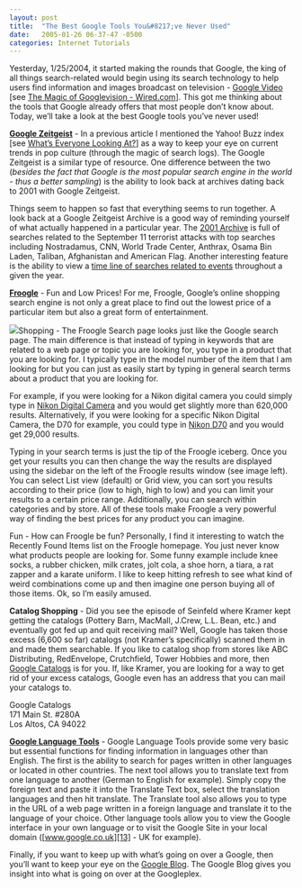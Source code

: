 ```yaml
---
layout: post
title:  "The Best Google Tools You&#8217;ve Never Used"
date:   2005-01-26 06-37-47 -0500
categories: Internet Tutorials
---
```


Yesterday, 1/25/2004, it started making the rounds that Google, the king of all things search-related would begin using its search technology to help users find information and images broadcast on television - [Google Video][1] [see [The Magic of Googlevision - Wired.com][2]]. This got me thinking about the tools that Google already offers that most people don’t know about. Today, we’ll take a look at the best Google tools you’ve never used!

[**Google Zeitgeist**][3] - In a previous article I mentioned the Yahoo! Buzz index [see [What’s Everyone Looking At?][4]] as a way to keep your eye on current trends in pop culture (through the magic of search logs). The Google Zeitgeist is a similar type of resource. One difference between the two (*besides the fact that Google is the most popular search engine in the world - thus a better sampling*) is the ability to look back at archives dating back to 2001 with Google Zeitgeist.

Things seem to happen so fast that everything seems to run together. A look back at a Google Zeitgeist Archive is a good way of reminding yourself of what actually happened in a particular year. The [2001 Archive][5] is full of searches related to the September 11 terrorist attacks with top searches including Nostradamus, CNN, World Trade Center, Anthrax, Osama Bin Laden, Taliban, Afghanistan and American Flag. Another interesting feature is the ability to view a [time line of searches related to events][6] throughout a given the year.

[**Froogle**][7] - Fun and Low Prices! For me, Froogle, Google’s online shopping search engine is not only a great place to find out the lowest price of a particular item but also a great form of entertainment.

![][8]Shopping - The Froogle Search page looks just like the Google search page. The main difference is that instead of typing in keywords that are related to a web page or topic you are looking for, you type in a product that you are looking for. I typically type in the model number of the item that I am looking for but you can just as easily start by typing in general search terms about a product that you are looking for. 

For example, if you were looking for a Nikon digital camera you could simply type in [Nikon Digital Camera][9] and you would get slightly more than 620,000 results. Alternatively, if you were looking for a specific Nikon Digital Camera, the D70 for example, you could type in [Nikon D70][10] and you would get 29,000 results. 

Typing in your search terms is just the tip of the Froogle iceberg. Once you get your results you can then change the way the results are displayed using the sidebar on the left of the Froogle results window (see image left). You can select List view (default) or Grid view, you can sort you results according to their price (low to high, high to low) and you can limit your results to a certain price range. Additionally, you can search within categories and by store. All of these tools make Froogle a very powerful way of finding the best prices for any product you can imagine.

Fun - How can Froogle be fun? Personally, I find it interesting to watch the Recently Found Items list on the Froogle homepage. You just never know what products people are looking for. Some funny example include knee socks, a rubber chicken, milk crates, jolt cola, a shoe horn, a tiara, a rat zapper and a karate uniform. I like to keep hitting refresh to see what kind of weird combinations come up and then imagine one person buying all of those items. Ok, so I’m easily amused.

**Catalog Shopping** - Did you see the episode of Seinfeld where Kramer kept getting the catalogs (Pottery Barn, MacMall, J.Crew, L.L. Bean, etc.) and eventually got fed up and quit receiving mail? Well, Google has taken those excess (6,600 so far) catalogs (not Kramer’s specifically) scanned them in and made them searchable. If you like to catalog shop from stores like ABC Distributing, RedEnvelope, Crutchfield, Tower Hobbies and more, then [Google Catalogs][11] is for you. If, like Kramer, you are looking for a way to get rid of your excess catalogs, Google even has an address that you can mail your catalogs to.

Google Catalogs  
171 Main St. #280A  
Los Altos, CA 94022 

[**Google Language Tools**][12] - Google Language Tools provide some very basic but essential functions for finding information in languages other than English. The first is the ability to search for pages written in other languages or located in other countries. The next tool allows you to translate text from one language to another (German to English for example). Simply copy the foreign text and paste it into the Translate Text box, select the translation languages and then hit translate. The Translate tool also allows you to type in the URL of a web page written in a foreign language and translate it to the language of your choice. Other language tools allow you to view the Google interface in your own language or to visit the Google Site in your local domain ([www.google.co.uk][13] - UK for example).

Finally, if you want to keep up with what’s going on over a Google, then you’ll want to keep your eye on the [Google Blog][14]. The Google Blog gives you insight into what is going on over at the Googleplex.

 [1]: http://video.google.com/
 [2]: http://www.wired.com/news/business/0,1367,66386,00.html?tw=rss.TOP
 [3]: http://www.google.com/press/zeitgeist.html
 [4]: http://www.gbradhopkins.com/archives/2005/01/yahoo_buzz_inde.html
 [5]: http://www.google.com/press/zeitgeist2001.html
 [6]: http://www.google.com/press/timeline.html
 [7]: http://froogle.google.com/
 [8]: http://www.gbradhopkins.com/images/internet/google/froogle.gif
 [9]: http://froogle.google.com/froogle?q=Nikon+Digital+Camera&btnG=Search+Froogle
 [10]: http://froogle.google.com/froogle?q=Nikon+D70&btnG=Search+Froogle
 [11]: http://catalogs.google.com/
 [12]: http://www.google.com/language_tools
 [13]: http://www.google.co.uk/
 [14]: http://www.google.com/googleblog/


